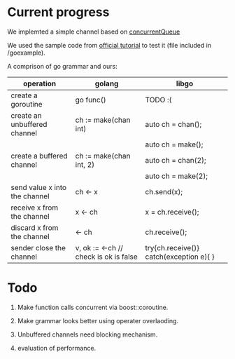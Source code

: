 # Current progress

We implemted a simple channel based on [concurrentQueue](https://github.com/cameron314/concurrentqueue)

We used the sample code from [official tutorial](https://tour.golang.org/concurrency/2) to test it (file included in /goexample).

A comprison of go grammar and ours:

| operation                     | golang                                 | libgo                                    |
|-------------------------------|----------------------------------------|------------------------------------------|
| create a goroutine            | go func()                              | TODO :(                                  |
| create an unbuffered channel  | ch := make(chan int)                   | auto ch = chan<int>();                   |
|                               |                                        | auto ch = make<int>();                   |
| create a buffered channel     | ch := make(chan int, 2)                | auto ch = chan<int>(2);                  |
|                               |                                        | auto ch = make<int>(2);                  |
| send value x into the channel | ch <- x                                | ch.send(x);                              |
| receive x from the channel    | x <- ch                                | x = ch.receive();                        |
| discard x from the channel    | <- ch                                  | ch.receive();                            |
| sender close the channel      | v, ok := <-ch  // check is ok is false | try{ch.receive()}  catch(exception e){ } |

# Todo

1. Make function calls concurrent via boost::coroutine.

2. Make grammar looks better using operater overlaoding.

3. Unbuffered channels need blocking mechanism.

4. evaluation of performance.
